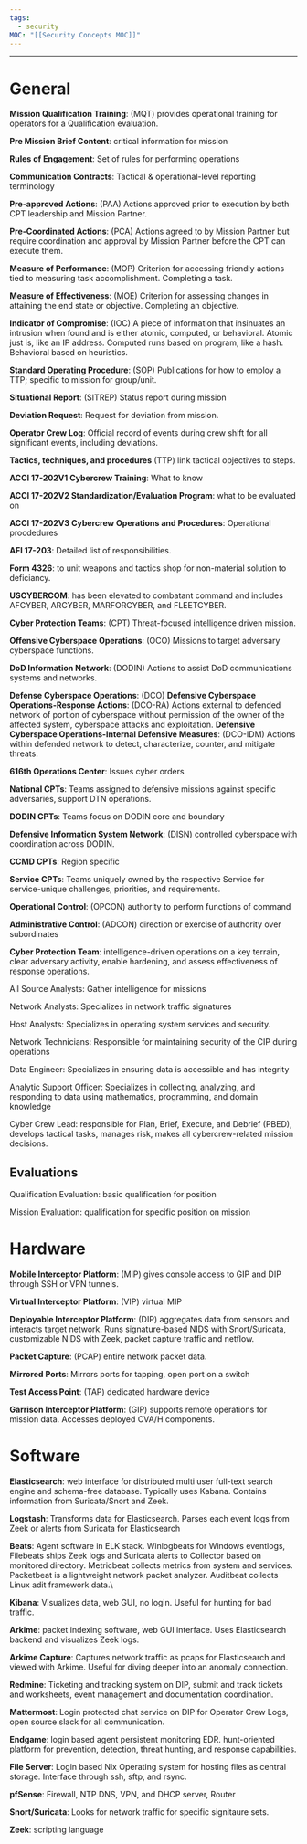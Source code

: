 ```yaml
---
tags:
  - security
MOC: "[[Security Concepts MOC]]"
---
```

-- --

# General

**Mission Qualification Training**: (MQT) provides operational training for operators for a Qualification evaluation.

**Pre Mission Brief Content**: critical information for mission

**Rules of Engagement**: Set of rules for performing operations

**Communication Contracts**: Tactical & operational-level reporting terminology

**Pre-approved Actions**: (PAA) Actions approved prior to execution by both CPT leadership and Mission Partner.

**Pre-Coordinated Actions**: (PCA) Actions agreed to by Mission Partner but require coordination and approval by Mission Partner before the CPT can execute them.

**Measure of Performance**: (MOP) Criterion for accessing friendly actions tied to measuring task accomplishment. Completing a task.

**Measure of Effectiveness**: (MOE) Criterion for assessing changes in attaining the end state or objective. Completing an objective.

**Indicator of Compromise**: (IOC) A piece of information that insinuates an intrusion when found and is either atomic, computed, or behavioral. Atomic just is, like an IP address. Computed runs based on program, like a hash. Behavioral based on heuristics.

**Standard Operating Procedure**: (SOP) Publications for how to employ a TTP; specific to mission for group/unit.

**Situational Report**: (SITREP) Status report during mission

**Deviation Request**: Request for deviation from mission.

**Operator Crew Log**: Official record of events during crew shift for all significant events, including deviations.

**Tactics, techniques, and procedures** (TTP) link tactical opjectives to steps.

**ACCI 17-202V1 Cybercrew Training**: What to know

**ACCI 17-202V2 Standardization/Evaluation Program**: what to be evaluated on

**ACCI 17-202V3 Cybercrew Operations and Procedures**: Operational procdedures

**AFI 17-203**: Detailed list of responsibilities.

**Form 4326**: to unit weapons and tactics shop for non-material solution to deficiancy.

**USCYBERCOM**: has been elevated to combatant command and includes AFCYBER, ARCYBER, MARFORCYBER, and FLEETCYBER.

**Cyber Protection Teams**: (CPT) Threat-focused intelligence driven mission.

**Offensive Cyberspace Operations**: (OCO) Missions to target adversary cyberspace functions.

**DoD Information Network**: (DODIN) Actions to assist DoD communications systems and networks.

**Defense Cyberspace Operations**: (DCO) 
	**Defensive Cyberspace Operations-Response Actions**: (DCO-RA) Actions external to defended network of portion of cyberspace without permission of the owner of the affected system, cyberspace attacks and exploitation.
	**Defensive Cyberspace Operations-Internal Defensive Measures**: (DCO-IDM) Actions within defended network to detect, characterize, counter, and mitigate threats.  

**616th Operations Center**: Issues cyber orders

**National CPTs**: Teams assigned to defensive missions against specific adversaries, support DTN operations.

**DODIN CPTs**: Teams focus on DODIN core and boundary 

**Defensive Information System Network**: (DISN) controlled cyberspace with coordination across DODIN.

**CCMD CPTs**: Region specific

**Service CPTs**: Teams uniquely owned by the respective Service for service-unique challenges, priorities, and requirements.

**Operational Control**: (OPCON) authority to perform functions of command

**Administrative Control**: (ADCON) direction or exercise of authority over subordinates

**Cyber Protection Team**: intelligence-driven operations on a key terrain, clear adversary activity, enable hardening, and assess effectiveness of response operations.

All Source Analysts: Gather intelligence for missions

Network Analysts: Specializes in network traffic signatures

Host Analysts: Specializes in operating system services and security. 

Network Technicians: Responsible for maintaining security of the CIP during operations

Data Engineer: Specializes in ensuring data is accessible and has integrity

Analytic Support Officer: Specializes in collecting, analyzing, and responding to data using mathematics, programming, and domain knowledge

Cyber Crew Lead: responsible for Plan, Brief, Execute, and Debrief (PBED),  develops tactical tasks, manages risk, makes all cybercrew-related mission decisions.

## Evaluations

Qualification Evaluation: basic qualification for position

Mission Evaluation: qualification for specific position on mission
# Hardware

**Mobile Interceptor Platform**: (MIP) gives console access to GIP and DIP through SSH or VPN tunnels.

**Virtual Interceptor Platform**: (VIP) virtual MIP

**Deployable Interceptor Platform**: (DIP) aggregates data from sensors and interacts target network. Runs signature-based NIDS with Snort/Suricata, customizable NIDS with Zeek, packet capture traffic and netflow.

**Packet Capture**: (PCAP) entire network packet data.

**Mirrored Ports**: Mirrors ports for tapping, open port on a switch

**Test Access Point**: (TAP) dedicated hardware device

**Garrison Interceptor Platform**: (GIP) supports remote operations for mission data. Accesses deployed CVA/H components.
# Software

**Elasticsearch**: web interface for distributed multi user full-text search engine and schema-free database. Typically uses Kabana. Contains information from Suricata/Snort and Zeek.

**Logstash**: Transforms data for Elasticsearch. Parses each event logs from Zeek or alerts from Suricata for Elasticsearch

**Beats**: Agent software in ELK stack. Winlogbeats for Windows eventlogs, Filebeats ships Zeek logs and Suricata alerts to Collector based on monitored directory. Metricbeat collects metrics from system and services. Packetbeat is a lightweight network packet analyzer. Auditbeat collects Linux adit framework data.\

**Kibana**: Visualizes data, web GUI, no login. Useful for hunting for bad traffic.

**Arkime**: packet indexing software, web GUI interface. Uses Elasticsearch backend and visualizes Zeek logs.

**Arkime Capture**: Captures network traffic as pcaps for Elasticsearch and viewed with Arkime. Useful for diving deeper into an anomaly connection. 

**Redmine**: Ticketing and tracking system on DIP, submit and track tickets and worksheets, event management and documentation coordination.

**Mattermost**: Login protected chat service on DIP for Operator Crew Logs, open source slack for all communication.

**Endgame**: login based agent persistent monitoring EDR. hunt-oriented platform for prevention, detection, threat hunting, and response capabilities. 

**File Server**: Login based Nix Operating system for hosting files as central storage. Interface through ssh, sftp, and rsync.

**pfSense**: Firewall, NTP DNS, VPN, and DHCP server, Router

**Snort/Suricata**: Looks for network traffic for specific signitaure sets.

**Zeek**: scripting language
